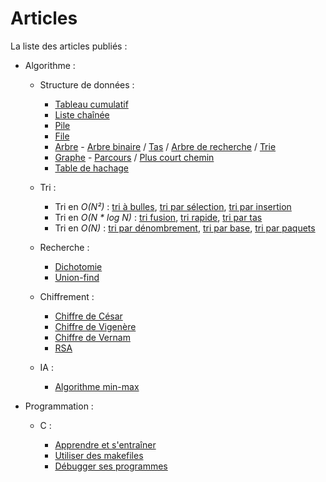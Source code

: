 Articles
========


La liste des articles publiés :

- Algorithme :

    - Structure de données :

         - [Tableau cumulatif](/pages/algo/structure/tableau_cumulatif.html)
         - [Liste chaînée](/pages/algo/structure/liste_chainee.html)
         - [Pile](/pages/algo/structure/pile.html)
         - [File](/pages/algo/structure/file.html)
         - [Arbre](/pages/algo/structure/arbre.html) - [Arbre binaire](/pages/algo/structure/arbre/arbre_binaire.html) / [Tas](/pages/algo/structure/arbre/tas.html) / [Arbre de recherche](/pages/algo/structure/arbre/arbre_recherche.html) / [Trie](/pages/algo/structure/arbre/trie.html)
         - [Graphe](/pages/algo/structure/graphe.html) - [Parcours](/pages/algo/structure/graphe/parcours.html) / [Plus court chemin](/pages/algo/structure/graphe/plus_court_chemin.html)
         - [Table de hachage ](/pages/algo/structure/table_hachage.html)

    - Tri :

         - Tri en *O(N²)* : [tri à bulles](/pages/algo/tri/tri_bulles.html), [tri par sélection](/pages/algo/tri/tri_selection.html), [tri par insertion](/pages/algo/tri/tri_insertion.html)
         - Tri en *O(N \* log N)* : [tri fusion](/pages/algo/tri/tri_fusion.html), [tri rapide](/pages/algo/tri/tri_rapide.html), [tri par tas](/pages/algo/tri/tri_tas.html)
         - Tri en *O(N)* : [tri par dénombrement](/pages/algo/tri/tri_denombrement.html), [tri par base](/pages/algo/tri/tri_base.html), [tri par paquets](/pages/algo/tri/tri_paquets.html)

    - Recherche :

         - [Dichotomie](/pages/algo/recherche/dichotomie.html)
         - [Union-find](/pages/algo/recherche/union_find.html)

    - Chiffrement :

         - [Chiffre de César](/pages/algo/chiffrement/chiffre_cesar.html)
         - [Chiffre de Vigenère](/pages/algo/chiffrement/chiffre_vigenere.html)
         - [Chiffre de Vernam](/pages/algo/chiffrement/chiffre_vernam.html)
         - [RSA](/pages/algo/chiffrement/rsa.html)

    - IA :

         - [Algorithme min-max](/pages/algo/ia/minmax.html)

- Programmation :

    - C :

         - [Apprendre et s'entraîner](/pages/prog/c/apprendre_entrainer.html)
         - [Utiliser des makefiles](/pages/prog/c/makefiles.html)
         - [Débugger ses programmes](/pages/prog/c/debugger.html)
